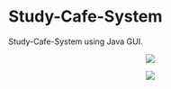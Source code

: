 # Study-Cafe-System

Study-Cafe-System using Java GUI.

<p align="center">
  <img src="https://github.com/cypsyco/Study-Cafe-System/assets/137145628/5fd5a992-fa38-4f6f-9f06-2347f728fa67">
</p>

<p align="center">
  <img src="https://github.com/cypsyco/Study-Cafe-System/assets/137145628/c84473dd-ce12-46df-8ec1-5a7c0f1c9d6c">
</p>

